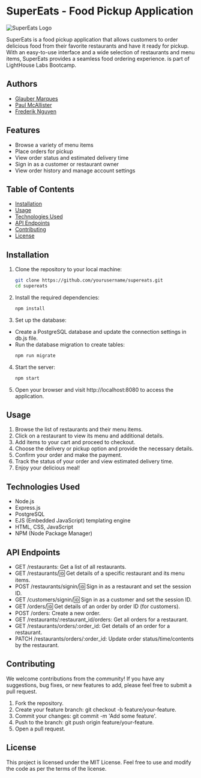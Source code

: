 # SuperEats - Food Pickup Application

![SuperEats Logo](https://yourdomain.com/logo.png)

SuperEats is a food pickup application that allows customers to order delicious food from their favorite restaurants and have it ready for pickup. With an easy-to-use interface and a wide selection of restaurants and menu items, SuperEats provides a seamless food ordering experience. is part of LightHouse Labs Bootcamp.

## Authors
- [Glauber Marques](https://github.com/glaubervilane "Glauber Marques")
- [Paul McAllister](https://github.com/pmcall "Paul McAllister")
- [Frederik Nguyen](https://github.com/fredngu "Frederik Nguyen")

## Features

- Browse a variety of menu items
- Place orders for pickup
- View order status and estimated delivery time
- Sign in as a customer or restaurant owner
- View order history and manage account settings

## Table of Contents

- [Installation](#installation)
- [Usage](#usage)
- [Technologies Used](#technologies-used)
- [API Endpoints](#api-endpoints)
- [Contributing](#contributing)
- [License](#license)

## Installation

1. Clone the repository to your local machine:

   ```bash
   git clone https://github.com/yourusername/supereats.git
   cd supereats
   
2. Install the required dependencies:

    ```bash
    npm install

3. Set up the database:

  - Create a PostgreSQL database and update the connection settings in db.js file.
  - Run the database migration to create tables:
    ```bash
    npm run migrate

4. Start the server:

    ```bash
    npm start

5. Open your browser and visit http://localhost:8080 to access the application.

## Usage

1. Browse the list of restaurants and their menu items.
2. Click on a restaurant to view its menu and additional details.
3. Add items to your cart and proceed to checkout.
4. Choose the delivery or pickup option and provide the necessary details.
5. Confirm your order and make the payment.
6. Track the status of your order and view estimated delivery time.
7. Enjoy your delicious meal!

## Technologies Used

- Node.js
- Express.js
- PostgreSQL
- EJS (Embedded JavaScript) templating engine
- HTML, CSS, JavaScript
- NPM (Node Package Manager)

## API Endpoints

- GET /restaurants: Get a list of all restaurants.
- GET /restaurants/:id: Get details of a specific restaurant and its menu items.
- POST /restaurants/signin/:id: Sign in as a restaurant and set the session ID.
- GET /customers/signin/:id: Sign in as a customer and set the session ID.
- GET /orders/:id: Get details of an order by order ID (for customers).
- POST /orders: Create a new order.
- GET /restaurants/:restaurant_id/orders: Get all orders for a restaurant.
- GET /restaurants/orders/:order_id: Get details of an order for a restaurant.
- PATCH /restaurants/orders/:order_id: Update order status/time/contents by the restaurant.

## Contributing

We welcome contributions from the community! If you have any suggestions, bug fixes, or new features to add, please feel free to submit a pull request.

1. Fork the repository.
2. Create your feature branch: git checkout -b feature/your-feature.
3. Commit your changes: git commit -m 'Add some feature'.
4. Push to the branch: git push origin feature/your-feature.
5. Open a pull request.

## License

This project is licensed under the MIT License. Feel free to use and modify the code as per the terms of the license.

